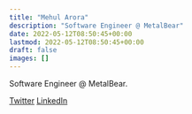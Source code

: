 ```yaml
---
title: "Mehul Arora"
description: "Software Engineer @ MetalBear"
date: 2022-05-12T08:50:45+00:00
lastmod: 2022-05-12T08:50:45+00:00
draft: false
images: []
---
```


Software Engineer @ MetalBear.


[Twitter](https://twitter.com/Mehulwastaken)
[LinkedIn](https://www.linkedin.com/in/mehularora27/)
